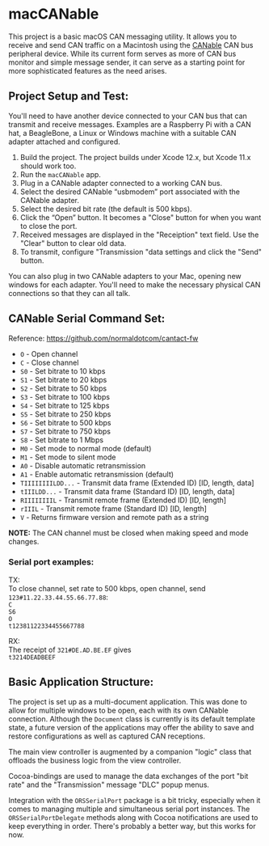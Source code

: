 # macCANable

This project is a basic macOS CAN messaging utility. It allows you to receive
and send CAN traffic on a Macintosh using the [CANable](https://canable.io)
CAN bus peripheral device. While its current form serves as more of CAN bus
monitor and simple message sender, it can serve as a starting point for more
sophisticated features as the need arises.

## Project Setup and Test:

You'll need to have another device connected to your CAN bus that can transmit
and receive messages. Examples are a Raspberry Pi with a CAN hat, a BeagleBone,
a Linux or Windows machine with a suitable CAN adapter attached and configured.

1. Build the project. The project builds under Xcode 12.x, but Xcode 11.x should work too.
1. Run the `macCANable` app.
1. Plug in a CANable adapter connected to a working CAN bus.
1. Select the desired CANable “usbmodem” port associated with the CANable adapter.
1. Select the desired bit rate (the default is 500 kbps).
1. Click the “Open” button. It becomes a "Close" button for when you want to close the port.
1. Received messages are displayed in the "Receiption" text field. Use the "Clear" button to clear old data.
1. To transmit, configure "Transmission "data settings and click the "Send" button.

You can also plug in two CANable adapters to your Mac, opening new windows for each
adapter. You'll need to make the necessary physical CAN connections so that they can
all talk.

## CANable Serial Command Set:

Reference:  https://github.com/normaldotcom/cantact-fw

* `O` - Open channel
* `C` - Close channel
* `S0` - Set bitrate to 10 kbps
* `S1` - Set bitrate to 20 kbps
* `S2` - Set bitrate to 50 kbps
* `S3` - Set bitrate to 100 kbps
* `S4` - Set bitrate to 125 kbps
* `S5` - Set bitrate to 250 kbps
* `S6` - Set bitrate to 500 kbps
* `S7` - Set bitrate to 750 kbps
* `S8` - Set bitrate to 1 Mbps
* `M0` - Set mode to normal mode (default)
* `M1` - Set mode to silent mode
* `A0` - Disable automatic retransmission
* `A1` - Enable automatic retransmission (default)
* `TIIIIIIIILDD...` - Transmit data frame (Extended ID) [ID, length, data]
* `tIIILDD...` - Transmit data frame (Standard ID) [ID, length, data]
* `RIIIIIIIIL` - Transmit remote frame (Extended ID) [ID, length]
* `rIIIL` - Transmit remote frame (Standard ID) [ID, length]
* `V` - Returns firmware version and remote path as a string

__NOTE:__ The CAN channel must be closed when making speed and mode changes.

### Serial port examples:

TX:  
To close channel, set rate to 500 kbps, open channel, send `123#11.22.33.44.55.66.77.88`:  
`C`  
`S6`  
`O`  
`t12381122334455667788`

RX:  
The receipt of `321#DE.AD.BE.EF` gives  
`t3214DEADBEEF`

## Basic Application Structure:

The project is set up as a multi-document application. This was done to allow for multiple windows
to be open, each with its own CANable connection. Although the `Document` class is currently is its
default template state, a future version of the applications may offer the ability to save and restore
configurations as well as captured CAN receptions.

The main view controller is augmented by a companion "logic" class that offloads the business logic
from the view controller.

Cocoa-bindings are used to manage the data exchanges of the port "bit rate" and the "Transmission"
message "DLC" popup menus.

Integration with the `ORSSerialPort` package is a bit tricky, especially when it comes to managing
multiple and simultaneous serial port instances. The `ORSSerialPortDelegate` methods along with
Cocoa notifications are used to keep everything in order. There's probably a better way, but this works
for now.
